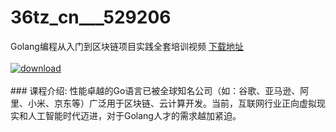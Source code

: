 # 36tz_cn___529206
Golang编程从入门到区块链项目实践全套培训视频
[下载地址](http://www.36tz.cn/article/529206 "下载地址")
<br/></br>[![download](http://36tz.cn/muke_img/2019_12_356-22-300x189.jpg "下载地址")](http://www.36tz.cn/article/529206 "下载地址")
<br/></br>### 课程介绍:
性能卓越的Go语言已被全球知名公司（如：谷歌、亚马逊、阿里、小米、京东等）广泛用于区块链、云计算开发。当前，互联网行业正向虚拟现实和人工智能时代迈进，对于Golang人才的需求越加紧迫。


 
